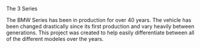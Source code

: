 The 3 Series

The BMW Series has been in production for over 40 years. The vehicle has been changed drastically since its first production and vary heavily between generations. This project was created to help easily differentiate between all of the different modeles over the years.

